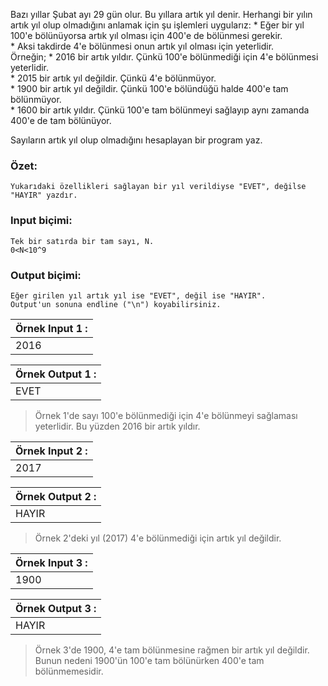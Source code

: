 ﻿Bazı yıllar Şubat ayı 29 gün olur. Bu yıllara artık yıl denir. Herhangi bir yılın artık yıl olup olmadığını anlamak için şu işlemleri uygularız:
	* Eğer bir yıl 100'e bölünüyorsa artık yıl olması için 400'e de bölünmesi gerekir.  
	* Aksi takdirde 4'e bölünmesi onun artık yıl olması için yeterlidir.  
Örneğin;
	* 2016 bir artık yıldır. Çünkü 100'e bölünmediği için 4'e bölünmesi yeterlidir.  
	* 2015 bir artık yıl değildir. Çünkü 4'e bölünmüyor.  
	* 1900 bir artık yıl değildir. Çünkü 100'e bölündüğü halde 400'e tam bölünmüyor.  
	* 1600 bir artık yıldır. Çünkü 100'e tam bölünmeyi sağlayıp aynı zamanda 400'e de tam bölünüyor.  

Sayıların artık yıl olup olmadığını hesaplayan bir program yaz.


### Özet:
	Yukarıdaki özellikleri sağlayan bir yıl verildiyse "EVET", değilse "HAYIR" yazdır.

### Input biçimi:
	Tek bir satırda bir tam sayı, N.
	0<N<10^9

### Output biçimi:
	Eğer girilen yıl artık yıl ise "EVET", değil ise "HAYIR".
	Output'un sonuna endline ("\n") koyabilirsiniz.

| Örnek Input 1 : |
| --------------- |
| 2016            |

| Örnek Output 1 : |
| ---------------- |
| EVET             |

>Örnek 1'de sayı 100'e bölünmediği için 4'e bölünmeyi sağlaması yeterlidir. Bu yüzden 2016 bir artık yıldır.


| Örnek Input 2 : |
| --------------- |
| 2017            |

| Örnek Output 2 : |
| ---------------- |
| HAYIR            |

>Örnek 2'deki yıl (2017) 4'e bölünmediği için artık yıl değildir.


| Örnek Input 3 : |
| --------------- |
| 1900            |

| Örnek Output 3 : |
| ---------------- |
| HAYIR            |

>Örnek 3'de 1900, 4'e tam bölünmesine rağmen bir artık yıl değildir. Bunun nedeni 1900'ün 100'e tam bölünürken 400'e tam bölünmemesidir.
